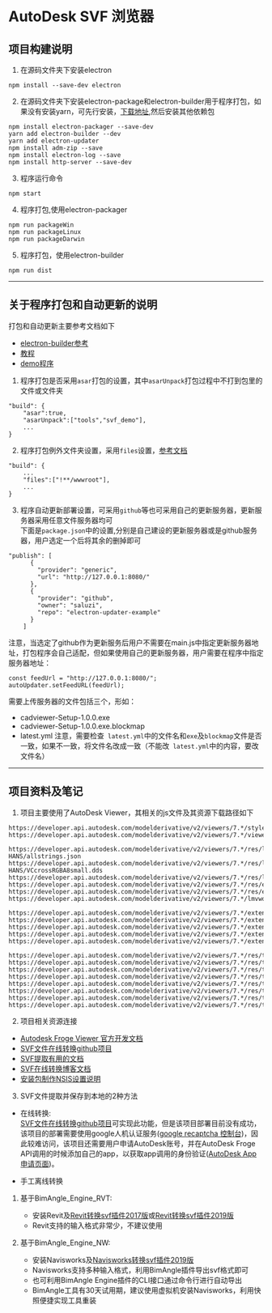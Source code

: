# AutoDesk SVF 浏览器

## 项目构建说明
1. 在源码文件夹下安装electron
```
npm install --save-dev electron
```

2. 在源码文件夹下安装electron-package和electron-builder用于程序打包，如果没有安装yarn，可先行安装，[下载地址](https://yarnpkg.com/lang/zh-hans/docs/install/#windows-stable),然后安装其他依赖包
```
npm install electron-packager --save-dev
yarn add electron-builder --dev
yarn add electron-updater
npm install adm-zip --save
npm install electron-log --save
npm install http-server --save-dev
```

3. 程序运行命令
```
npm start
```

4. 程序打包,使用electron-packager
```
npm run packageWin
npm run packageLinux
npm run packageDarwin
```
5. 程序打包，使用electron-builder
```
npm run dist
```
---
## 关于程序打包和自动更新的说明
打包和自动更新主要参考文档如下
* [electron-builder参考](https://www.electron.build/configuration/configuration)
* [教程](https://electronjs.org/docs/tutorial/application-packaging)
* [demo程序](https://github.com/iffy/electron-updater-example)



1. 程序打包是否采用`asar`打包的设置，其中`asarUnpack`打包过程中不打到包里的文件或文件夹
```
"build": {
    "asar":true,
    "asarUnpack":["tools","svf_demo"],
    ...
}
```

2. 程序打包例外文件夹设置，采用`files`设置，[参考文档](https://www.electron.build/configuration/contents#files)
```
"build": {
    ...
    "files":["!**/wwwroot"],
    ...
}
```

3. 程序自动更新部署设置，可采用`github`等也可采用自己的更新服务器，更新服务器采用任意文件服务器均可  
下面是`package.json`中的设置,分别是自己建设的更新服务器或是github服务器，用户选定一个后将其余的删掉即可
```
"publish": [
      {
        "provider": "generic",
        "url": "http://127.0.0.1:8080/"
      },
      {
        "provider": "github",
        "owner": "saluzi",
        "repo": "electron-updater-example"
      }
    ]
```
注意，当选定了github作为更新服务后用户不需要在main.js中指定更新服务器地址，打包程序会自己适配，但如果使用自己的更新服务器，用户需要在程序中指定服务器地址：
```
const feedUrl = "http://127.0.0.1:8080/";
autoUpdater.setFeedURL(feedUrl);
```
需要上传服务器的文件包括三个，形如：
* cadviewer-Setup-1.0.0.exe
* cadviewer-Setup-1.0.0.exe.blockmap
* latest.yml
注意，需要检查` latest.yml`中的文件名和`exe`及`blockmap`文件是否一致，如果不一致，将文件名改成一致（不能改` latest.yml`中的内容，要改文件名）

---
## 项目资料及笔记
1. 项目主要使用了AutoDesk Viewer，其相关的js文件及其资源下载路径如下
```
https://developer.api.autodesk.com/modelderivative/v2/viewers/7.*/style.min.css
https://developer.api.autodesk.com/modelderivative/v2/viewers/7.*/viewer3D.min.js

https://developer.api.autodesk.com/modelderivative/v2/viewers/7.*/res/locales/zh-HANS/allstrings.json
https://developer.api.autodesk.com/modelderivative/v2/viewers/7.*/res/locales/zh-HANS/VCcrossRGBA8small.dds
https://developer.api.autodesk.com/modelderivative/v2/viewers/7.*/res/locales/en/allstrings.json
https://developer.api.autodesk.com/modelderivative/v2/viewers/7.*/res/environments/SharpHighlights_irr.logluv.dds
https://developer.api.autodesk.com/modelderivative/v2/viewers/7.*/res/environments/SharpHighlights_mipdrop.logluv.dds
https://developer.api.autodesk.com/modelderivative/v2/viewers/7.*/lmvworker.min.js

https://developer.api.autodesk.com/modelderivative/v2/viewers/7.*/extensions/ViewCubeUi/ViewCubeUi.min.js
https://developer.api.autodesk.com/modelderivative/v2/viewers/7.*/extensions/BimWalk/BimWalk.min.js
https://developer.api.autodesk.com/modelderivative/v2/viewers/7.*/extensions/Measure/Measure.min.js
https://developer.api.autodesk.com/modelderivative/v2/viewers/7.*/extensions/Section/Section.min.js
https://developer.api.autodesk.com/modelderivative/v2/viewers/7.*/extensions/CompGeom/CompGeom.min.js

https://developer.api.autodesk.com/modelderivative/v2/viewers/7.*/res/textures/VCedge1.png
https://developer.api.autodesk.com/modelderivative/v2/viewers/7.*/res/textures/VChome.png
https://developer.api.autodesk.com/modelderivative/v2/viewers/7.*/res/textures/VCarrows.png
https://developer.api.autodesk.com/modelderivative/v2/viewers/7.*/res/textures/VCcontext.png
https://developer.api.autodesk.com/modelderivative/v2/viewers/7.*/res/textures/VChomeS.png
https://developer.api.autodesk.com/modelderivative/v2/viewers/7.*/res/textures/VCarrowsS0.png
https://developer.api.autodesk.com/modelderivative/v2/viewers/7.*/res/textures/VCarrowsS1.png
https://developer.api.autodesk.com/modelderivative/v2/viewers/7.*/res/textures/VCcontextS.png
```

2. 项目相关资源连接

* [Autodesk Froge Viewer 官方开发文档](https://forge.autodesk.com/en/docs/viewer/v7/developers_guide/overview/)
* [SVF文件在线转换github项目](https://github.com/cyrillef/extract.autodesk.io)
* [SVF提取有用的文档](https://forge.autodesk.com/blog/forge-svf-extractor-nodejs)
* [SVF在线转换博客文档](https://segmentfault.com/a/1190000016554367?utm_source=tag-newest)
* [安装包制作NSIS设置说明](https://www.electron.build/configuration/nsis)

3. SVF文件提取并保存到本地的2种方法  
* 在线转换:  
[SVF文件在线转换github项目](https://github.com/cyrillef/extract.autodesk.io)可实现此功能，但是该项目部署目前没有成功，该项目的部署需要使用google人机认证服务([google recaptcha 控制台](https://www.google.com/recaptcha/admin))，因此较难访问，该项目还需要用户申请AutoDesk账号，并在AutoDesk Froge API调用的时候添加自己的app，以获取app调用的身份验证([AutoDesk App申请页面](https://forge.autodesk.com/myapps))。

* 手工离线转换   
1. 基于BimAngle_Engine_RVT:
   * 安装Revit及[Revit转换svf插件2017版](http://www.liangchan.net/liangchan/9196.html)或[Revit转换svf插件2019版](https://pan.baidu.com/s/1Gjxpvafbkta4grMnOkTYPg#list/path=%2F)
   * Revit支持的输入格式非常少，不建议使用

2. 基于BimAngle_Engine_NW:
   * 安装Navisworks及[Navisworks转换svf插件2019版](https://pan.baidu.com/s/1Gjxpvafbkta4grMnOkTYPg#list/path=%2F)
   * Navisworks支持多种输入格式，利用BimAngle插件导出svf格式即可
   * 也可利用BimAngle Engine插件的CLI接口通过命令行进行自动导出
   * BimAngle工具有30天试用期，建议使用虚拟机安装Navisworks，利用快照便捷实现工具重装


